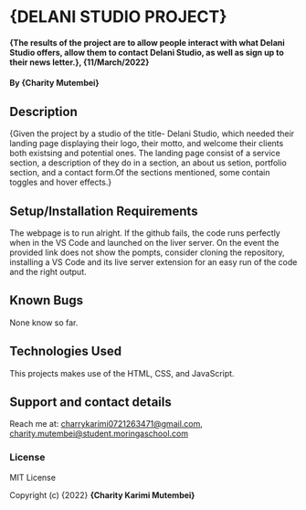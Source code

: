 # {DELANI STUDIO PROJECT}
#### {The results of the project are to allow people interact with what Delani Studio offers, allow them to contact Delani Studio, as well as sign up to their news letter.}, {11/March/2022}
#### By **{Charity Mutembei}**
## Description
{Given the project by a studio of the title- Delani Studio, which needed their landing page displaying their logo, their motto, and welcome their clients both existsing and potential ones. 
The landing page consist of a service section, a description of they do in a section, an about us setion, portfolio section, and a contact form.Of the sections mentioned, some contain toggles and hover effects.}
## Setup/Installation Requirements
The webpage is to run alright. If the github fails, the code runs perfectly when in the VS Code and launched on the liver server. 
On the event the provided link does not show the pompts, consider cloning the repository, installing a VS Code and its live server extension for an easy run of the code and the right output. 
## Known Bugs
 None know so far. 
## Technologies Used
This projects makes use of the HTML, CSS, and JavaScript. 
## Support and contact details
Reach me at:
charrykarimi0721263471@gmail.com, 
charity.mutembei@student.moringaschool.com
### License
MIT License

Copyright (c) {2022} **{Charity Karimi Mutembei}**
  
  
